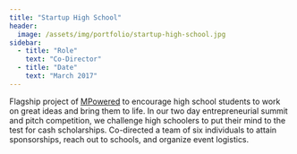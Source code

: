 ```yaml
---
title: "Startup High School"
header:
  image: /assets/img/portfolio/startup-high-school.jpg
sidebar:
  - title: "Role"
    text: "Co-Director"
  - title: "Date"
    text: "March 2017"
---
```


Flagship project of <a href="https://mpowered.umich.edu">MPowered</a> to
encourage high school students to work on great ideas and bring them to life.
In our two day entrepreneurial summit and pitch competition, we challenge high
schoolers to put their mind to the test for cash scholarships. Co-directed a
team of six individuals to attain sponsorships, reach out to schools, and
organize event logistics.

